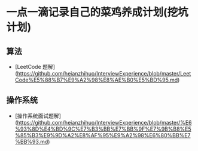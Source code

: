 # 一点一滴记录自己的菜鸡养成计划(挖坑计划)

## 算法
- [LeetCode 题解] (https://github.com/heianzhihuo/InterviewExperience/blob/master/LeetCode%E5%88%B7%E9%A2%98%E8%AE%B0%E5%BD%95.md)

## 操作系统

- [操作系统面试题解] (https://github.com/heianzhihuo/InterviewExperience/blob/master/%E6%93%8D%E4%BD%9C%E7%B3%BB%E7%BB%9F%E7%9B%B8%E5%85%B3%E9%9D%A2%E8%AF%95%E9%A2%98%E6%80%BB%E7%BB%93.md)